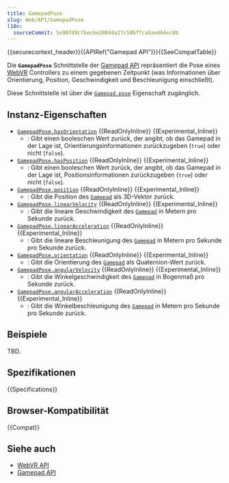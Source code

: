 ```yaml
---
title: GamepadPose
slug: Web/API/GamepadPose
l10n:
  sourceCommit: 5e98fd9cfbec6e28044a27c58bffca5ae464ec8b
---
```


{{securecontext_header}}{{APIRef("Gamepad API")}}{{SeeCompatTable}}

Die **`GamepadPose`** Schnittstelle der [Gamepad API](/de/docs/Web/API/Gamepad_API) repräsentiert die Pose eines [WebVR](/de/docs/Web/API/WebVR_API) Controllers zu einem gegebenen Zeitpunkt (was Informationen über Orientierung, Position, Geschwindigkeit und Beschleunigung einschließt).

Diese Schnittstelle ist über die [`Gamepad.pose`](/de/docs/Web/API/Gamepad/pose) Eigenschaft zugänglich.

## Instanz-Eigenschaften

- [`GamepadPose.hasOrientation`](/de/docs/Web/API/GamepadPose/hasOrientation) {{ReadOnlyInline}} {{Experimental_Inline}}
  - : Gibt einen booleschen Wert zurück, der angibt, ob das Gamepad in der Lage ist, Orientierungsinformationen zurückzugeben (`true`) oder nicht (`false`).
- [`GamepadPose.hasPosition`](/de/docs/Web/API/GamepadPose/hasPosition) {{ReadOnlyInline}} {{Experimental_Inline}}
  - : Gibt einen booleschen Wert zurück, der angibt, ob das Gamepad in der Lage ist, Positionsinformationen zurückzugeben (`true`) oder nicht (`false`).
- [`GamepadPose.position`](/de/docs/Web/API/GamepadPose/position) {{ReadOnlyInline}} {{Experimental_Inline}}
  - : Gibt die Position des [`Gamepad`](/de/docs/Web/API/Gamepad) als 3D-Vektor zurück.
- [`GamepadPose.linearVelocity`](/de/docs/Web/API/GamepadPose/linearVelocity) {{ReadOnlyInline}} {{Experimental_Inline}}
  - : Gibt die lineare Geschwindigkeit des [`Gamepad`](/de/docs/Web/API/Gamepad) in Metern pro Sekunde zurück.
- [`GamepadPose.linearAcceleration`](/de/docs/Web/API/GamepadPose/linearAcceleration) {{ReadOnlyInline}} {{Experimental_Inline}}
  - : Gibt die lineare Beschleunigung des [`Gamepad`](/de/docs/Web/API/Gamepad) in Metern pro Sekunde pro Sekunde zurück.
- [`GamepadPose.orientation`](/de/docs/Web/API/GamepadPose/orientation) {{ReadOnlyInline}} {{Experimental_Inline}}
  - : Gibt die Orientierung des [`Gamepad`](/de/docs/Web/API/Gamepad) als Quaternion-Wert zurück.
- [`GamepadPose.angularVelocity`](/de/docs/Web/API/GamepadPose/angularVelocity) {{ReadOnlyInline}} {{Experimental_Inline}}
  - : Gibt die Winkelgeschwindigkeit des [`Gamepad`](/de/docs/Web/API/Gamepad) in Bogenmaß pro Sekunde zurück.
- [`GamepadPose.angularAcceleration`](/de/docs/Web/API/GamepadPose/angularAcceleration) {{ReadOnlyInline}} {{Experimental_Inline}}
  - : Gibt die Winkelbeschleunigung des [`Gamepad`](/de/docs/Web/API/Gamepad) in Metern pro Sekunde pro Sekunde zurück.

## Beispiele

TBD.

## Spezifikationen

{{Specifications}}

## Browser-Kompatibilität

{{Compat}}

## Siehe auch

- [WebVR API](/de/docs/Web/API/WebVR_API)
- [Gamepad API](/de/docs/Web/API/Gamepad_API)
